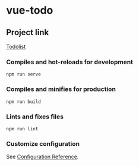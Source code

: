 # vue-todo

## Project link

[Todolist](https://hank-thl.github.io/vue-todo/dist/index.html)

### Compiles and hot-reloads for development
```
npm run serve
```

### Compiles and minifies for production
```
npm run build
```

### Lints and fixes files
```
npm run lint
```

### Customize configuration
See [Configuration Reference](https://cli.vuejs.org/config/).
